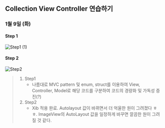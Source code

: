 ## Collection View Controller 연습하기

### 1월 9일 (화)

#### Step 1
![Step1 (1)](https://github.com/Jin0331/TableVCPractice/assets/42958809/0df7b30f-44cd-4cde-bca8-00fe926c130d)

#### Step 2
![Step2](https://github.com/Jin0331/TableVCPractice/assets/42958809/a95d1cf9-0103-43fa-a499-7d42ed12fb97)


>1. Step1
>    - 나름대로 MVC pattern 및 enum, struct를 이용하여 View, Controller, Model로 해당 코드를 구분하여 코드의 경량화 및 가독성 증진(?)
>2. Step2
>    - Xib 적용 완료. Autolayout 값이 바뀌면서 더 억울한 원이 그려졌다 ㅎㅎ. ImageView의 AutoLayout 값을 일정하게 바꾸면 깔끔한 원이 그려질 것 같다.
